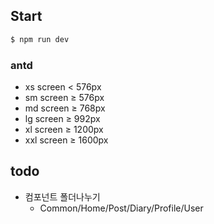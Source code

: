 ## Start

```bash
$ npm run dev
```

### antd

- xs screen < 576px
- sm screen ≥ 576px
- md screen ≥ 768px
- lg screen ≥ 992px
- xl screen ≥ 1200px
- xxl screen ≥ 1600px

## todo

- 컴포넌트 폴더나누기
  - Common/Home/Post/Diary/Profile/User
